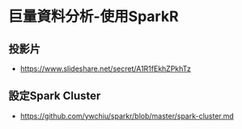 #  巨量資料分析-使用SparkR

## 投影片
- https://www.slideshare.net/secret/A1R1fEkhZPkhTz

## 設定Spark Cluster
- https://github.com/ywchiu/sparkr/blob/master/spark-cluster.md